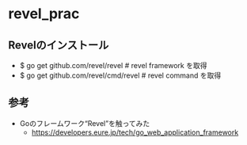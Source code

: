 # revel_prac
## Revelのインストール
- $ go get github.com/revel/revel # revel framework を取得
- $ go get github.com/revel/cmd/revel # revel command を取得

## 参考
- Goのフレームワーク“Revel”を触ってみた
  - https://developers.eure.jp/tech/go_web_application_framework
